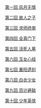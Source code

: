 <audio autoplay="autoplay" loop="true">
  <source src="/sdxl/shenhuaqinghua.mp3" type="audio/mpeg">
</audio>

[第一回 风月无情](1.md)

[第二回 故人之子](2.md)

[第三回 求师终南](3.md)

[第四回 全真门下](4.md)

[第五回 活死人墓](5.md)

[第六回 玉女心经](6.md)

[第七回 重阳遗刻](7.md)

[第八回 白衣少女](8.md)

[第九回 百计避敌](9.md)

[第十回 少年英侠](10.md)
